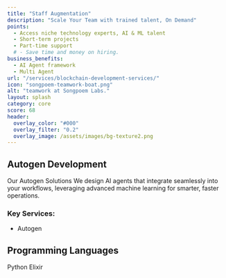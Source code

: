 ```yaml
---
title: "Staff Augmentation"
description: "Scale Your Team with trained talent, On Demand"
points:
  - Access niche technology experts, AI & ML talent
  - Short-term projects
  - Part-time support
  # - Save time and money on hiring.
business_benefits:
  - AI Agent framework
  - Multi Agent
url: "/services/blockchain-development-services/"
icon: "songpoem-teamwork-boat.png"
alt: "teamwork at Songpoem Labs."
layout: splash
category: core
score: 68
header:
  overlay_color: "#000"
  overlay_filter: "0.2"
  overlay_image: /assets/images/bg-texture2.png
---
```

## Autogen Development

Our Autogen Solutions
We design AI agents that integrate seamlessly into your workflows, leveraging advanced machine learning for smarter, faster operations.

### Key Services:
- Autogen

## Programming Languages
Python
Elixir